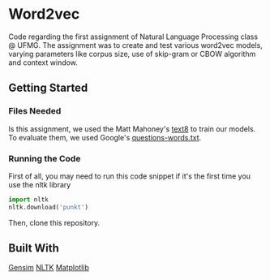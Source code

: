 # Word2vec
Code regarding the first assignment of Natural Language Processing class @ UFMG. The assignment was to create and test various word2vec models, varying parameters like corpus size, use of skip-gram or CBOW algorithm and context window.

## Getting Started
### Files Needed
Is this assignment, we used the Matt Mahoney's [text8]( http://mattmahoney.net/dc/text8.zip) to train our models. To evaluate them, we used Google's [questions-words.txt](https://code.google.com/archive/p/word2vec/source/default/source).


### Running the Code
First of all, you may need to run this code snippet if it's the first time you use the nltk library
```python
import nltk
nltk.download('punkt')
```

Then, clone this repository.


## Built With
[Gensim](https://radimrehurek.com/gensim/)
[NLTK](https://www.nltk.org/)
[Matplotlib](https://matplotlib.org/)

